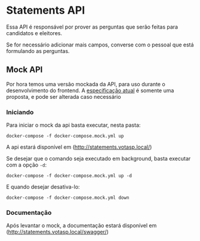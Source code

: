 # Statements API
Essa API é responsável por prover as perguntas que serão feitas para candidatos e eleitores.

Se for necessário adicionar mais campos, converse com o pessoal que está formulando as perguntas.

## Mock API

Por hora temos uma versão mockada da API, para uso durante o desenvolvimento do frontend. A [especificação atual](/api-statements/mock/api.yml) é somente uma proposta, e pode ser alterada caso necessário 

### Iniciando

Para iniciar o mock da api basta executar, nesta pasta:
```
docker-compose -f docker-compose.mock.yml up
```

A api estará disponível em (http://statements.votasp.local/)

Se desejar que o comando seja executado em background, basta executar com a opção `-d`:
```
docker-compose -f docker-compose.mock.yml up -d
```

E quando desejar desativa-lo:
```
docker-compose -f docker-compose.mock.yml down
```

### Documentação

Após levantar o mock, a documentação estará disponível em (http://statements.votasp.local/swagger/)
